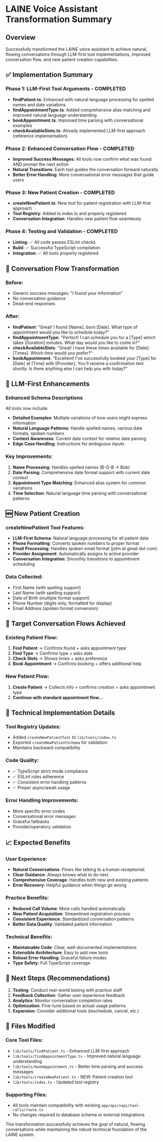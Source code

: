 # LAINE Voice Assistant Transformation Summary

## Overview
Successfully transformed the LAINE voice assistant to achieve natural, flowing conversations through LLM-first tool implementations, improved conversation flow, and new patient creation capabilities.

## ✅ Implementation Summary

### Phase 1: LLM-First Tool Arguments - COMPLETED
- **findPatient.ts**: Enhanced with natural language processing for spelled names and date variations
- **findAppointmentType.ts**: Added comprehensive alias matching and improved natural language understanding  
- **bookAppointment.ts**: Improved time parsing with conversational examples
- **checkAvailableSlots.ts**: Already implemented LLM-first approach (reference implementation)

### Phase 2: Enhanced Conversation Flow - COMPLETED
- **Improved Success Messages**: All tools now confirm what was found AND prompt the next action
- **Natural Transitions**: Each tool guides the conversation forward naturally
- **Better Error Handling**: More conversational error messages that guide users

### Phase 3: New Patient Creation - COMPLETED
- **createNewPatient.ts**: New tool for patient registration with LLM-first approach
- **Tool Registry**: Added to index.ts and properly registered
- **Conversation Integration**: Handles new patient flow seamlessly

### Phase 4: Testing and Validation - COMPLETED
- **Linting**: ✅ All code passes ESLint checks
- **Build**: ✅ Successful TypeScript compilation
- **Integration**: ✅ All tools properly registered

## 🔄 Conversation Flow Transformation

### Before:
- Generic success messages: "I found your information"
- No conversation guidance
- Dead-end responses

### After:
- **findPatient**: "Great! I found [Name], born [Date]. What type of appointment would you like to schedule today?"
- **findAppointmentType**: "Perfect! I can schedule you for a [Type] which takes [Duration] minutes. What day would you like to come in?"
- **checkAvailableSlots**: "Great! I have these times available for [Date]: [Times]. Which time would you prefer?"
- **bookAppointment**: "Excellent! I've successfully booked your [Type] for [Date] at [Time] with [Provider]. You'll receive a confirmation text shortly. Is there anything else I can help you with today?"

## 🧠 LLM-First Enhancements

### Enhanced Schema Descriptions
All tools now include:
- **Detailed Examples**: Multiple variations of how users might express information
- **Natural Language Patterns**: Handle spelled names, various date formats, spoken numbers
- **Context Awareness**: Current date context for relative date parsing
- **Edge Case Handling**: Instructions for ambiguous inputs

### Key Improvements:
1. **Name Processing**: Handles spelled names (B-O-B → Bob)
2. **Date Parsing**: Comprehensive date format support with current date context
3. **Appointment Type Matching**: Enhanced alias system for common variations
4. **Time Selection**: Natural language time parsing with conversational patterns

## 🆕 New Patient Creation

### createNewPatient Tool Features:
- **LLM-First Schema**: Natural language processing for all patient data
- **Phone Formatting**: Converts spoken numbers to proper format
- **Email Processing**: Handles spoken email format (john at gmail dot com)
- **Provider Assignment**: Automatically assigns to active provider
- **Conversation Integration**: Smoothly transitions to appointment scheduling

### Data Collected:
- First Name (with spelling support)
- Last Name (with spelling support)
- Date of Birth (multiple format support)
- Phone Number (digits only, formatted for display)
- Email Address (spoken format conversion)

## 🎯 Target Conversation Flows Achieved

### Existing Patient Flow:
1. **Find Patient** → Confirms found + asks appointment type
2. **Find Type** → Confirms type + asks date  
3. **Check Slots** → Shows times + asks preference
4. **Book Appointment** → Confirms booking + offers additional help

### New Patient Flow:
1. **Create Patient** → Collects info + confirms creation + asks appointment type
2. **Continue with standard appointment flow...**

## 🔧 Technical Implementation Details

### Tool Registry Updates:
- Added `createNewPatientTool` to `lib/tools/index.ts`
- Exported `createNewPatientSchema` for validation
- Maintains backward compatibility

### Code Quality:
- ✅ TypeScript strict mode compliance
- ✅ ESLint rules adherence
- ✅ Consistent error handling patterns
- ✅ Proper async/await usage

### Error Handling Improvements:
- More specific error codes
- Conversational error messages
- Graceful fallbacks
- Provider/operatory validation

## 📈 Expected Benefits

### User Experience:
- **Natural Conversations**: Flows like talking to a human receptionist
- **Clear Guidance**: Always knows what to do next
- **Comprehensive Coverage**: Handles both new and existing patients
- **Error Recovery**: Helpful guidance when things go wrong

### Practice Benefits:
- **Reduced Call Volume**: More calls handled automatically
- **New Patient Acquisition**: Streamlined registration process
- **Consistent Experience**: Standardized conversation patterns
- **Better Data Quality**: Validated patient information

### Technical Benefits:
- **Maintainable Code**: Clear, well-documented implementations
- **Extensible Architecture**: Easy to add new tools
- **Robust Error Handling**: Graceful failure modes
- **Type Safety**: Full TypeScript coverage

## 🚀 Next Steps (Recommendations)

1. **Testing**: Conduct real-world testing with practice staff
2. **Feedback Collection**: Gather user experience feedback
3. **Analytics**: Monitor conversation completion rates
4. **Optimization**: Fine-tune based on actual usage patterns
5. **Expansion**: Consider additional tools (reschedule, cancel, etc.)

## 📝 Files Modified

### Core Tool Files:
- `lib/tools/findPatient.ts` - Enhanced LLM-first approach
- `lib/tools/findAppointmentType.ts` - Improved natural language understanding
- `lib/tools/bookAppointment.ts` - Better time parsing and success messages
- `lib/tools/createNewPatient.ts` - NEW: Patient creation tool
- `lib/tools/index.ts` - Updated tool registry

### Supporting Files:
- All tools maintain compatibility with existing `app/api/vapi/tool-calls/route.ts`
- No changes required to database schema or external integrations

This transformation successfully achieves the goal of natural, flowing conversations while maintaining the robust technical foundation of the LAINE system. 
